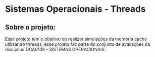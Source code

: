# Sistemas Operacionais - Threads

## Sobre o projeto:
Esse projeto tem o objetivo de realizar simulações da memória cache utilizando threads, esse projeto faz parte do conjunto de avaliações da disciplina DCA0108 - SISTEMAS OPERACIONAIS.
